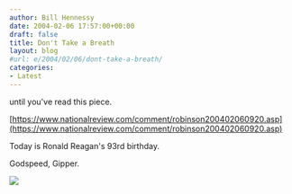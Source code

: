 ```yaml
---
author: Bill Hennessy
date: 2004-02-06 17:57:00+00:00
draft: false
title: Don't Take a Breath
layout: blog
#url: e/2004/02/06/dont-take-a-breath/
categories:
- Latest
---
```


until you've read this piece.

[https://www.nationalreview.com/comment/robinson200402060920.asp](https://www.nationalreview.com/comment/robinson200402060920.asp)

Today is Ronald Reagan's 93rd birthday.

Godspeed, Gipper.

![](https://blog.billhennessy.com/aggbug.aspx?PostID=770)

